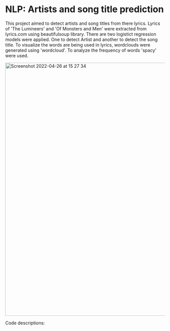 # NLP: Artists and song title prediction
This project aimed to detect artists and song titles from there lyrics. Lyrics of 'The Lumineers' and 'Of Monsters and Men' were extracted from lyrics.com using beautifulsoup library. There are two logistict regression models were applied. One to detect Artist and another to detect the song title. To visualize the words are being used in lyrics, wordclouds were generated using 'wordcloud'. To analyze the frequency of words 'spacy' were used. 

<img width="800" alt="Screenshot 2022-04-26 at 15 27 34" src="https://user-images.githubusercontent.com/21356490/165310773-6c37e572-d49c-4282-a644-3b5253c4fbbd.png">

Code descriptions:
